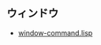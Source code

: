 <!-- (lem-lisp-mode:lisp-mode)
-->

## ウィンドウ 

- [window-command.lisp](https://github.com/cxxxr/lem/blob/master/lib/core/window-command.lisp)

